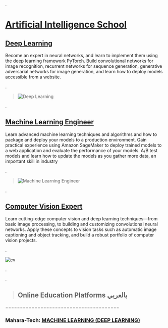 
.


# [Artificial Intelligence School](https://www.udacity.com/school-of-ai)


## [Deep Learning](https://www.udacity.com/course/deep-learning-nanodegree--nd101)


Become an expert in neural networks, and learn to implement them using the deep learning framework PyTorch. Build convolutional networks for image recognition, recurrent networks for sequence generation, generative adversarial networks for image generation, and learn how to deploy models accessible from a website.


.


> ![Deep Learning](https://user-images.githubusercontent.com/36210723/154186720-5631dc49-7d61-4b4b-b139-1388bb47cbd5.png)

.


## [Machine Learning Engineer](https://www.udacity.com/course/machine-learning-engineer-nanodegree--nd009t)


Learn advanced machine learning techniques and algorithms and how to package and deploy your models to a production environment. Gain practical experience using Amazon SageMaker to deploy trained models to a web application and evaluate the performance of your models. A/B test models and learn how to update the models as you gather more data, an important skill in industry



.



> ![Machine Learning Engineer](https://user-images.githubusercontent.com/36210723/154186422-24514467-3e56-45b9-a24f-2adc3bf5b834.png)
> 
.



## [Computer Vision Expert](https://www.udacity.com/course/computer-vision-nanodegree--nd891)


Learn cutting-edge computer vision and deep learning techniques—from basic image processing, to building and customizing convolutional neural networks. Apply these concepts to vision tasks such as automatic image captioning and object tracking, and build a robust portfolio of computer vision projects.



.

![cv](https://user-images.githubusercontent.com/36210723/119091532-e7bdfe80-ba15-11eb-887a-9ccb950006a2.png)



.



.

> ## Online Education Platforms بالعربي 



   =======================================
   
   
   
   
###  Mahara-Tech: [MACHINE LEARNING (DEEP LEARNING)](https://maharatech.gov.eg/course/index.php?categoryid=5)

